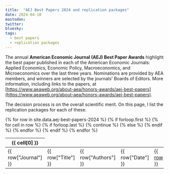 ```yaml
---
title:  "AEJ Best Papers 2024 and replication packages"
date: 2024-04-10
mastodon: 
twitter:
bluesky:
tags:
  - best papers
  - replication packages
---
```


The annual **American Economic Journal (AEJ) Best Paper Awards** highlight the best paper published in each of the American Economic Journals: Applied Economics, Economic Policy, Macroeconomics, and Microeconomics over the last three years. Nominations are provided by AEA members, and winners are selected by the journals' Boards of Editors. More information, including links to the papers, at  [https://www.aeaweb.org/about-aea/honors-awards/aej-best-papers](https://www.aeaweb.org/about-aea/honors-awards/aej-best-papers).

The decision process is on the overall scientific merit. On this page, I list the replication packages for each of these. 

<!-- more -->


<table class="display">
  {% for row in site.data.aej-best-papers-2024 %}
    {% if forloop.first %}
    <thead>
    <tr>
      {% for cell in row %}
        {% if forloop.last %}
          {% continue %}
        {% else %}
        <th>{{ cell[0] }}</th>
        {% endif %}
      {% endfor %}
    </tr>
    </thead>
    {% endif %}

  <!-- manually constructing table -->
  <!-- "Journal","Title","Authors","DOI","Date","Package DOI" -->
  <tr>
    <td> {{ row["Journal"] }} </td>
    <td> {{ row["Title"] }} </td>
    <td> {{ row["Authors"] }} </td>
    <td> {{ row["Date"] }} </td>
    <td> <a href="{{ row["DOI"] }}" alt="Link to article DOI">{{ row["DOI"] }}</a></td>
    <td> <a href="{{ row["Package DOI"] }}" alt="Link to Replication Package">{{ row["Package DOI"]</a></td>
  </tr>
  {% endfor %}
</table>

